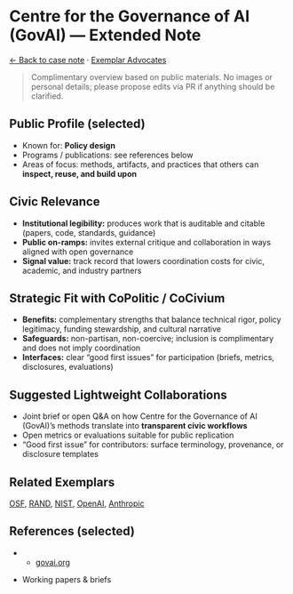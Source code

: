 # Centre for the Governance of AI (GovAI) — Extended Note

[← Back to case note](/funders/GovAI.md) · [Exemplar Advocates](/#exemplars)


> Complimentary overview based on public materials. No images or personal details; please propose edits via PR if anything should be clarified.

## Public Profile (selected)
- Known for: **Policy design**
- Programs / publications: see references below
- Areas of focus: methods, artifacts, and practices that others can **inspect, reuse, and build upon**

## Civic Relevance
- **Institutional legibility:** produces work that is auditable and citable (papers, code, standards, guidance)
- **Public on-ramps:** invites external critique and collaboration in ways aligned with open governance
- **Signal value:** track record that lowers coordination costs for civic, academic, and industry partners

## Strategic Fit with CoPolitic / CoCivium
- **Benefits:** complementary strengths that balance technical rigor, policy legitimacy, funding stewardship, and cultural narrative
- **Safeguards:** non-partisan, non-coercive; inclusion is complimentary and does not imply coordination
- **Interfaces:** clear “good first issues” for participation (briefs, metrics, disclosures, evaluations)

## Suggested Lightweight Collaborations
- Joint brief or open Q&A on how Centre for the Governance of AI (GovAI)’s methods translate into **transparent civic workflows**
- Open metrics or evaluations suitable for public replication
- “Good first issue” for contributors: surface terminology, provenance, or disclosure templates

## Related Exemplars
[OSF](/funders/OSF.md), [RAND](/funders/RAND.md), [NIST](/funders/NIST.md), [OpenAI](/funders/OpenAI.md), [Anthropic](/funders/Anthropic.md)

## References (selected)
- * [govai.org](https://govai.org)
* Working papers & briefs

